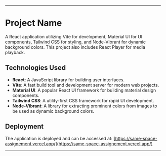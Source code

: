 
---

# Project Name

A React application utilizing Vite for development, Material UI for UI components, Tailwind CSS for styling, and Node-Vibrant for dynamic background colors. This project also includes React Player for media playback.

## Technologies Used

- **React**: A JavaScript library for building user interfaces.
- **Vite**: A fast build tool and development server for modern web projects.
- **Material UI**: A popular React UI framework for building material design components.
- **Tailwind CSS**: A utility-first CSS framework for rapid UI development.
- **Node-Vibrant**: A library for extracting prominent colors from images to be used as dynamic background colors.

## Deployment

The application is deployed and can be accessed at: [https://same-space-assignement.vercel.app/](https://same-space-assignement.vercel.app/)


---

